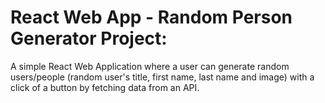 # React Web App - Random Person Generator Project: 
A simple React Web Application where a user can generate random users/people (random user's title, first name, last name and image) with a click of a button by fetching data from an API. 


